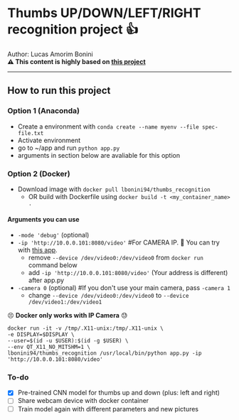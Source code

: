# Thumbs UP/DOWN/LEFT/RIGHT recognition project :thumbsup: 
 
Author: Lucas Amorim Bonini  
**:warning: This content is highly based on [this project](https://github.com/greatsharma/Thumb-Gestures-Detection)**   

---

## How to run this project

### Option 1 (Anaconda)

- Create a environment with `conda create --name myenv --file spec-file.txt`
- Activate environment
- go to ~/app and run `python app.py`
- arguments in section below are avaliable for this option

### Option 2 (Docker)

- Download image with `docker pull lbonini94/thumbs_recognition`
  - OR build with Dockerfile using `docker build -t <my_container_name> .`

#### Arguments you can use

- `-mode 'debug'` (optional)
- `-ip 'http://10.0.0.101:8080/video'` #For CAMERA IP. :calling: You can try with [this app](https://play.google.com/store/apps/details?id=com.pas.webcam&hl=pt).
  - remove `--device /dev/video0:/dev/video0` from `docker run` command below
  - add `-ip 'http://10.0.0.101:8080/video'` (Your address is different) after app.py 
- `-camera 0` (optional)  #If you don't use your main camera, pass `-camera 1`
  - change `--device /dev/video0:/dev/video0` to `--device /dev/video1:/dev/video1`

:persevere: **Docker only works with IP Camera** :sweat:

```
docker run -it -v /tmp/.X11-unix:/tmp/.X11-unix \
-e DISPLAY=$DISPLAY \
--user=$(id -u $USER):$(id -g $USER) \
--env QT_X11_NO_MITSHM=1 \
lbonini94/thumbs_recognition /usr/local/bin/python app.py -ip 'http://10.0.0.101:8080/video'
```

### To-do

- [x] Pre-trained CNN model for thumbs up and down (plus: left and right)
- [ ] Share webcam device with docker container 
- [ ] Train model again with different parameters and new pictures